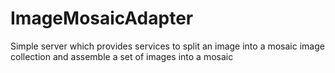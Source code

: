 # ImageMosaicAdapter
Simple server which provides services to split an image into a mosaic image collection and assemble a set of images into a mosaic

